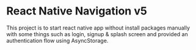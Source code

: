 # React Native Navigation v5 

This project is to start react native app without install packages manually with some things such as login, signup & splash screen and provided an authentication flow using AsyncStorage.
